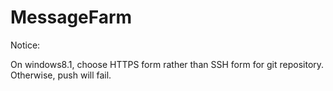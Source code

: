 MessageFarm
===========
Notice:

On windows8.1, choose HTTPS form rather than SSH form for git repository. Otherwise, push will fail.


